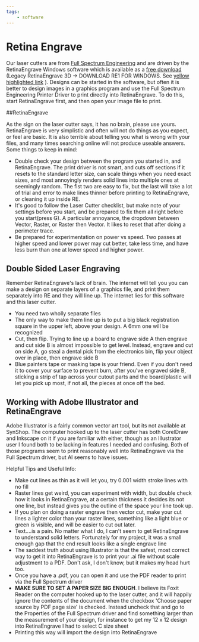 ```yaml
---
tags:
    - software
---
```

# Retina Engrave

Our laser cutters are from [Full Spectrum Engineering](https://fslaser.com/) and are driven by the RetinaEngrave Windows software which is available as a [free download](https://fslaser.com/RetinaEngrave) (Legacy RetinaEngrave 3D  -> DOWNLOAD RE1 FOR WINDOWS.  See [yellow highlighted link](retina.engrave.download.png) ). Designs can be started in the software, but often it is better to design images in a graphics program and use the Full Spectrum Engineering Printer Driver to print directly into RetinaEngrave.  To do this, start RetinaEngrave first, and then open your image file to print.

##RetinaEngrave

As the sign on the laser cutter says, it has no brain, please use yours.  RetinaEngrave is very simplistic and often will not do things as you expect, or feel are basic.  It is also terrible about telling you what is wrong with your files, and many times searching online will not produce useable answers. Some things to keep in mind: 

* Double check your design between the program you started in, and RetinaEngrave.  The print driver is not smart, and cuts off sections if it resets to the standard letter size, can scale things when you need exact sizes, and most annoyingly renders solid lines into multiple ones at seemingly random.  The fist two are easy to fix, but the last will take a lot of trial and error to make lines thinner before printing to RetinaEngrave, or cleaning it up inside RE.
* It's good to follow the Laser Cutter checklist, but make note of your settings before you start, and be prepared to fix them all right before you start(press G).  A particular annoyance, the dropdown between Vector, Raster, or Raster then Vector.  It likes to reset that after doing a perimeter trace.
* Be prepared for experimentation on power vs speed.  Two passes at higher speed and lower power may cut better, take less time, and have less burn than one at lower speed and higher power.

## Double Sided Laser Engraving

Remember RetinaEngrave's lack of brain.  The internet will tell you you can make a design on separate layers of a graphics file, and print them separately into RE and they will line up.  The internet lies for this software and this laser cutter.  

* You need two wholly separate files
* The only way to make them line up is to put a big black registration square in the upper left, above your design.  A 6mm one will be recognized
* Cut, then flip.  Trying to line up a board to engrave side A then engrave and cut side B is almost impossible to get level.  Instead, engrave and cut on side A, go steal a dental pick from the electronics bin, flip your object over in place, then engrave side B
* Blue painters tape or masking tape is your friend. Even if you don't need it to cover your surface to prevent burn, after you've engraved side B, sticking a strip of tap across your cutout parts and the board/plastic will let you pick up most, if not all, the pieces at once off the bed.

## Working with Adobe Illustrator and RetinaEngrave

Adobe Illustrator is a fairly common vector art tool, but its not available at SynShop.  The computer hooked up to the laser cutter has both CorelDraw and Inkscape on it if you are familiar with either, though as an Illustrator user I found both to be lacking in features I needed and confusing.  Both of those programs seem to print reasonably well into RetinaEngrave via the Full Spectrum driver, but AI seems to have issues.

Helpful Tips and Useful Info:

* Make cut lines as thin as it will let you, try 0.001 width stroke lines with no fill
* Raster lines get weird, you can experiment with width, but double check how it looks in RetinaEngrave, at a certain thickness it decides its not one line, but instead gives you the outline of the space your line took up.
* If you plan on doing a raster engrave then vector cut, make your cut lines a lighter color than your raster lines, something like a light blue or green is visible, and will be easier to cut out later.
* Text....is a pain.  No matter what I do, I can't seem to get RetinaEngrave to understand solid letters.  Fortunately for my project, it was a small enough gap that the end result looks like a single engrave line
* The saddest truth about using Illustrator is that the safest, most correct way to get it into RetinaEngrave is to print your .ai file without scale adjustment to a PDF.  Don't ask, I don't know, but it makes my head hurt too.
* Once you have a .pdf, you can open it and use the PDF reader to print via the Full Spectrum driver
* <b>MAKE SURE TO SET A PAPER SIZE BIG ENOUGH</b>.  I believe its Foxit Reader on the computer hooked up to the laser cutter, and it will happily ignore the contents of the document when the checkbox 'Choose paper source by PDF page size' is checked.  Instead uncheck that and go to the Properties of the Full Spectrum driver and find something larger than the measurement of your design, for instance to get my 12 x 12 design into RetinaEngrave I had to select C size sheet
* Printing this way will import the design into RetinaEngrave

